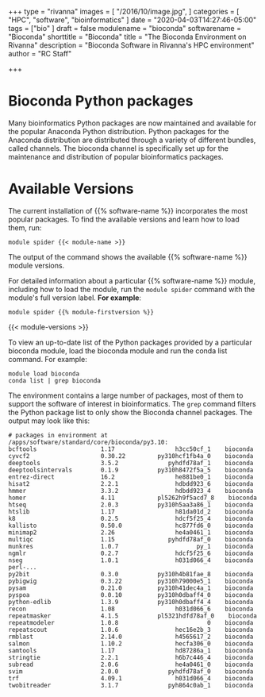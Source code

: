 +++
type = "rivanna"
images = [
  "/2016/10/image.jpg",
]
categories = [
  "HPC",
  "software",
  "bioinformatics"
]
date = "2020-04-03T14:27:46-05:00"
tags = ["bio"
]
draft = false
modulename = "bioconda"
softwarename = "Bioconda"
shorttitle = "Bioconda"
title = "The Bioconda Environment on Rivanna"
description = "Bioconda Software in Rivanna's HPC environment"
author = "RC Staff"

+++

# Bioconda Python packages

Many bioinformatics Python packages are now maintained and available for the popular Anaconda Python distribution. Python packages for the Anaconda distribution are distributed through a variety of different bundles, called channels. The bioconda channel is specifically set up for the maintenance and distribution of popular bioinformatics packages.

# Available Versions
The current installation of {{% software-name %}} incorporates the most popular packages. To find the available versions and learn how to load them, run:

```
module spider {{< module-name >}}
```

The output of the command shows the available {{% software-name %}} module versions.

For detailed information about a particular {{% software-name %}} module, including how to load the module, run the `module spider` command with the module's full version label. __For example__:
```
module spider {{% module-firstversion %}}
```

{{< module-versions >}}

To view an up-to-date list of the Python packages provided by a particular bioconda module, load the bioconda module and run the conda list command. For example:
```
module load bioconda
conda list | grep bioconda
```
The environment contains a large number of packages, most of them to support the software of interest in bioinformatics. The `grep` command filters the Python package list to only show the Bioconda channel packages. The output may look like this:

```
# packages in environment at /apps/software/standard/core/bioconda/py3.10:
bcftools                  1.17                 h3cc50cf_1    bioconda
cyvcf2                    0.30.22         py310hcf1fb4a_0    bioconda
deeptools                 3.5.2              pyhdfd78af_1    bioconda
deeptoolsintervals        0.1.9           py310h8472f5a_5    bioconda
entrez-direct             16.2                 he881be0_1    bioconda
hisat2                    2.2.1                hdbdd923_6    bioconda
hmmer                     3.3.2                hdbdd923_4    bioconda
homer                     4.11            pl5262h9f5acd7_8    bioconda
htseq                     2.0.3           py310h5aa3a86_1    bioconda
htslib                    1.17                 h81da01d_2    bioconda
k8                        0.2.5                hdcf5f25_4    bioconda
kallisto                  0.50.0               hc877fd6_0    bioconda
minimap2                  2.26                 he4a0461_1    bioconda
multiqc                   1.15               pyhdfd78af_0    bioconda
munkres                   1.0.7                      py_1    bioconda
ngmlr                     0.2.7                hdcf5f25_6    bioconda
nseg                      1.0.1                h031d066_4    bioconda
perl-...
py2bit                    0.3.0           py310h4b81fae_8    bioconda
pybigwig                  0.3.22          py310h79000e5_1    bioconda
pysam                     0.21.0          py310h41dec4a_1    bioconda
pyspoa                    0.0.10          py310h0dbaff4_0    bioconda
python-edlib              1.3.9           py310h0dbaff4_4    bioconda
recon                     1.08                 h031d066_6    bioconda
repeatmasker              4.1.5           pl5321hdfd78af_0    bioconda
repeatmodeler             1.0.8                         0    bioconda
repeatscout               1.0.6                hec16e2b_3    bioconda
rmblast                   2.14.0               h4565617_2    bioconda
salmon                    1.10.2               hecfa306_0    bioconda
samtools                  1.17                 hd87286a_1    bioconda
stringtie                 2.2.1                h6b7c446_4    bioconda
subread                   2.0.6                he4a0461_0    bioconda
svim                      2.0.0              pyhdfd78af_0    bioconda
trf                       4.09.1               h031d066_4    bioconda
twobitreader              3.1.7              pyh864c0ab_1    bioconda
```
